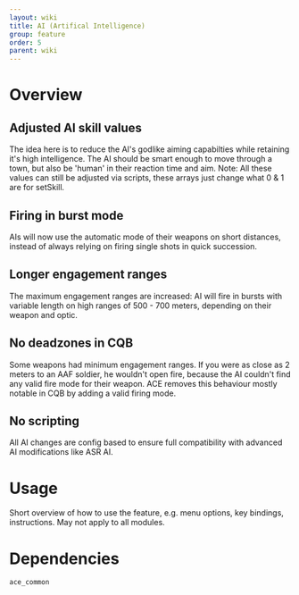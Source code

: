 ```yaml
---
layout: wiki
title: AI (Artifical Intelligence)
group: feature
order: 5
parent: wiki
---
```


# Overview
## Adjusted AI skill values
The idea here is to reduce the AI's godlike aiming capabilties while retaining it's high intelligence. The AI should be smart enough to move through a town, but also be 'human' in their reaction time and aim.
Note: All these values can still be adjusted via scripts, these arrays just change what 0 & 1 are for setSkill.
## Firing in burst mode
AIs will now use the automatic mode of their weapons on short distances, instead of always relying on firing single shots in quick succession.
## Longer engagement ranges
The maximum engagement ranges are increased: AI will fire in bursts with variable length on high ranges of 500 - 700 meters, depending on their weapon and optic.
## No deadzones in CQB
Some weapons had minimum engagement ranges. If you were as close as 2 meters to an AAF soldier, he wouldn't open fire, because the AI couldn't find any valid fire mode for their weapon. ACE removes this behaviour mostly notable in CQB by adding a valid firing mode.
## No scripting
All AI changes are config based to ensure full compatibility with advanced AI modifications like ASR AI.

# Usage
Short overview of how to use the feature, e.g. menu options, key bindings, 
instructions. May not apply to all modules.

# Dependencies
`ace_common`
